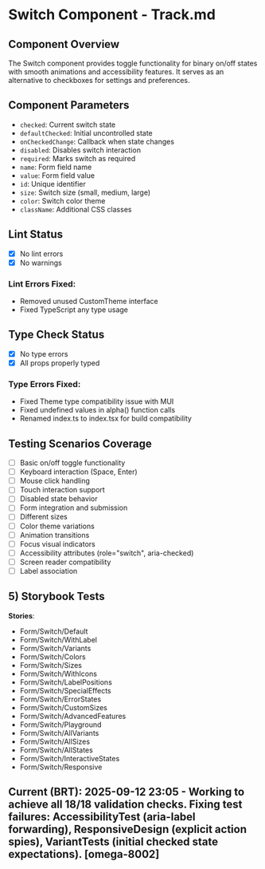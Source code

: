 # Switch Component - Track.md

## Component Overview

The Switch component provides toggle functionality for binary on/off states with smooth animations and accessibility features. It serves as an alternative to checkboxes for settings and preferences.

## Component Parameters

- `checked`: Current switch state
- `defaultChecked`: Initial uncontrolled state
- `onCheckedChange`: Callback when state changes
- `disabled`: Disables switch interaction
- `required`: Marks switch as required
- `name`: Form field name
- `value`: Form field value
- `id`: Unique identifier
- `size`: Switch size (small, medium, large)
- `color`: Switch color theme
- `className`: Additional CSS classes

## Lint Status

- [x] No lint errors
- [x] No warnings

### Lint Errors Fixed:

- Removed unused CustomTheme interface
- Fixed TypeScript any type usage

## Type Check Status

- [x] No type errors
- [x] All props properly typed

### Type Errors Fixed:

- Fixed Theme type compatibility issue with MUI
- Fixed undefined values in alpha() function calls
- Renamed index.ts to index.tsx for build compatibility

## Testing Scenarios Coverage

- [ ] Basic on/off toggle functionality
- [ ] Keyboard interaction (Space, Enter)
- [ ] Mouse click handling
- [ ] Touch interaction support
- [ ] Disabled state behavior
- [ ] Form integration and submission
- [ ] Different sizes
- [ ] Color theme variations
- [ ] Animation transitions
- [ ] Focus visual indicators
- [ ] Accessibility attributes (role="switch", aria-checked)
- [ ] Screen reader compatibility
- [ ] Label association

## 5) Storybook Tests

**Stories**:

- Form/Switch/Default
- Form/Switch/WithLabel
- Form/Switch/Variants
- Form/Switch/Colors
- Form/Switch/Sizes
- Form/Switch/WithIcons
- Form/Switch/LabelPositions
- Form/Switch/SpecialEffects
- Form/Switch/ErrorStates
- Form/Switch/CustomSizes
- Form/Switch/AdvancedFeatures
- Form/Switch/Playground
- Form/Switch/AllVariants
- Form/Switch/AllSizes
- Form/Switch/AllStates
- Form/Switch/InteractiveStates
- Form/Switch/Responsive

## **Current (BRT)**: 2025-09-12 23:05 - Working to achieve all 18/18 validation checks. Fixing test failures: AccessibilityTest (aria-label forwarding), ResponsiveDesign (explicit action spies), VariantTests (initial checked state expectations). [omega-8002]
